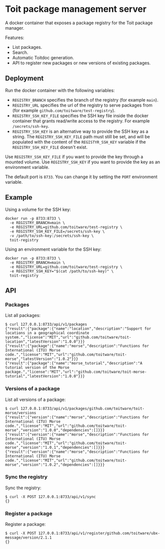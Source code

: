 # Toit package management server

A docker container that exposes a package registry for the Toit package manager.

Features:
- List packages.
- Search.
- Automatic Toitdoc generation.
- API to register new packages or new versions of existing packages.

## Deployment

Run the docker container with the following variables:
- `REGISTRY_BRANCH` specifies the branch of the registry (for example `main`).
- `REGISTRY_URL` specifies the url of the registry to serve packages from (for
  example `github.com/toitware/test-registry`).
- `REGISTRY_SSH_KEY_FILE` specifies the SSH key file inside the docker container
  that grants read/write access to the registry. For example `/secrets/ssh-key`.
- `REGISTRY_SSH_KEY` is an alternative way to provide the SSH key as a string.
  The `REGISTRY_SSH_KEY_FILE` path must still be set, and will be populated with
  the content of the `REGISTYR_SSH_KEY` variable if the `REGISTRY_SSH_KEY_FILE`
  doesn't exist.

Use `REGISTRY_SSH_KEY_FILE` if you want to provide the key through a mounted volume.
Use `REGISTRY_SSH_KEY` if you want to provide the key as an environment variable.

The default port is `8733`. You can change it by setting the `PORT` environment variable.

## Example

Using a volume for the SSH key:

```shell
docker run -p 8733:8733 \
  -e REGISTRY_BRANCH=main \
  -e REGISTRY_URL=github.com/toitware/test-registry \
  -e REGISTRY_SSH_KEY_FILE=/secrets/ssh-key \
  -v /path/to/ssh-key:/secrets/ssh-key \
  toit-registry
```

Using an environment variable for the SSH key:

```shell
docker run -p 8733:8733 \
  -e REGISTRY_BRANCH=main \
  -e REGISTRY_URL=github.com/toitware/test-registry \
  -e REGISTRY_SSH_KEY="$(cat /path/to/ssh-key)" \
  toit-registry
```

## API

### Packages

List all packages:
```
$ curl 127.0.0.1:8733/api/v1/packages
{"result":{"package":{"name":"location","description":"Support for locations in a geographical coordinate system.","license":"MIT","url":"github.com/toitware/toit-location","latestVersion":"1.0.0"}}}
{"result":{"package":{"name":"morse","description":"Functions for International (ITU) Morse code.","license":"MIT","url":"github.com/toitware/toit-morse","latestVersion":"1.0.2"}}}
{"result":{"package":{"name":"morse_tutorial","description":"A tutorial version of the Morse package.","license":"MIT","url":"github.com/toitware/toit-morse-tutorial","latestVersion":"1.0.0"}}}
```

### Versions of a package

List all versions of a package:
```
$ curl 127.0.0.1:8733/api/v1/packages/github.com/toitware/toit-morse/versions
{"result":{"version":{"name":"morse","description":"Functions for International (ITU) Morse code.","license":"MIT","url":"github.com/toitware/toit-morse","version":"1.0.0","dependencies":[]}}}
{"result":{"version":{"name":"morse","description":"Functions for International (ITU) Morse code.","license":"MIT","url":"github.com/toitware/toit-morse","version":"1.0.1","dependencies":[]}}}
{"result":{"version":{"name":"morse","description":"Functions for International (ITU) Morse code.","license":"MIT","url":"github.com/toitware/toit-morse","version":"1.0.2","dependencies":[]}}}
```

### Sync the registry

Sync the registry:
```
$ curl -X POST 127.0.0.1:8733/api/v1/sync
{}
```

### Register a package

Register a package:
```
$ curl -X POST 127.0.0.1:8733/api/v1/register/github.com/toitware/ubx-message/version/2.1.1
{}
```
